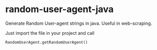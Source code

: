 # random-user-agent-java

Generate Random User-agent strings in java. Useful in web-scraping. 

Just import the file in your project and call

    RandomUserAgent.getRandomUserAgent()
